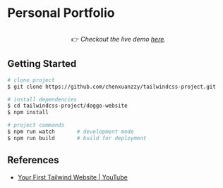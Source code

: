 # Personal Portfolio

<!-- demo screenshot -->
<div align="center">

  <img src="" />

👉️ _Checkout the live demo [here]()._

</div>

## Getting Started

```bash
# clone project
$ git clone https://github.com/chenxuanzzy/tailwindcss-project.git

# install dependencies
$ cd tailwindcss-project/doggo-website
$ npm install

# project commands
$ npm run watch       # development mode
$ npm run build       # build for deployment
```

## References

- [Your First Tailwind Website | YouTube](https://www.youtube.com/watch?v=NRagrTU_v8o&list=RDCMUC29ju8bIPH5as8OGnQzwJyA&index=3&ab_channel=TraversyMedia)
